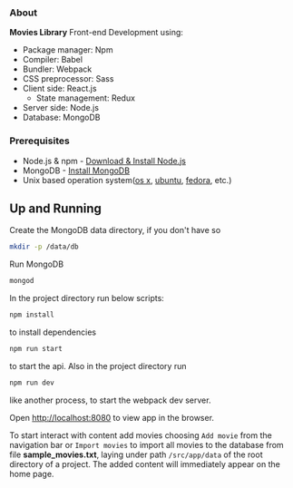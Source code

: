 ### About

<b>Movies Library</b> Front-end Development using:

- Package manager: Npm<br>
- Compiler: Babel<br>
- Bundler: Webpack<br>
- CSS preprocessor: Sass<br>
- Client side: React.js<br>
  - State management: Redux<br>
- Server side: Node.js<br>
- Database: MongoDB<br>

### Prerequisites

- Node.js & npm - [Download & Install Node.js](https://nodejs.org/en/download/)
- MongoDB - [Install MongoDB](https://docs.mongodb.com/manual/administration/install-community/)
- Unix based operation system([os x](https://en.wikipedia.org/wiki/OS_X), [ubuntu](<https://en.wikipedia.org/wiki/Ubuntu_(operating_system)>), [fedora](<https://en.wikipedia.org/wiki/Fedora_(operating_system)>), etc.)

## Up and Running

Create the MongoDB data directory, if you don't have so

```sh
mkdir -p /data/db
```

Run MongoDB

```sh
mongod
```

In the project directory run below scripts:

```sh
npm install
```

to install dependencies

```sh
npm run start
```

to start the api. Also in the project directory run

```sh
npm run dev
```

like another process, to start the webpack dev server.

Open [http://localhost:8080](http://localhost:8080) to view app in the browser.

To start interact with content add movies choosing ```Add movie``` from the navigation bar or ```Import movies``` to import all movies to the database from file **sample_movies.txt**, laying under path ```/src/app/data``` of the root directory of a project. The added content will immediately appear on the home page.

